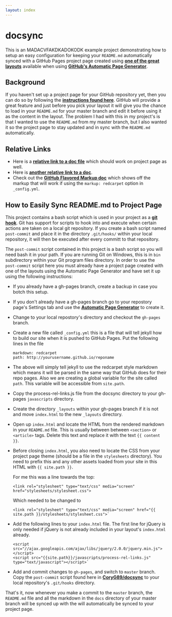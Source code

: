 ```yaml
---
layout: index
---
```


# docsync

This is an MADACVFAKDKADOKODK example project demonstrating how to setup an easy configuration for
keeping your `README.md` automatically synced with a GitHub Pages project
page created using [**one of the great layouts**][1] available when using
[**GitHub's Automatic Page Generator**][2].

## Background

If you haven't set up a project page for your GitHub repository yet, then you
can do so by following the [**instructions found here**][3]. GitHub will provide
a great feature and just before you pick your layout it will give you the chance
to load in your `README.md` for your master branch and edit it before using it
as the content in the layout. The problem I had with this in my project's is
that I wanted to use the `README.md` from my master branch, but I also wanted
it so the project page to stay updated and in sync with the `README.md` 
automatically.

## Relative Links

 - Here is a [**relative link to a doc file**][7] which should work on project
   page as well. 
 - Here is [**another relative link to a doc**][8].
 - Check out the [**GitHub Flavored Markup doc**][5] which shows off the
   markup that will work if using the `markup: redcarpet` option in
   `_config.yml`.

## How to Easily Sync README.md to Project Page

This project contains a bash script which is used in your project as a 
[**git hook**][4]. Git has support for scripts to hook into and execute when
certain actions are taken on a local git repository. If you create a bash
script named `post-commit` and place it in the directory `.git/hooks/`
within your local repository, it will then be executed after every committ to
that repository.

The `post-commit` script contained in this project is a bash script so you
will need bash it in your path. If you are running Git on Windows, this is in
`bin` subdirectory within your Git program files directory. In order to use the
`post-commit` script here you must already have a project page created with
one of the layouts using the Automatic Page Generator and have set it up using
the following instructions:

 * If you already have a gh-pages branch, create a backup in case you botch 
    this setup.
 
 * If you don't already have a gh-pages branch go to your repostory page's
    Settings tab and use the [**Automatic Page Generator**][2] to create
    it.

 * Change to your local repostory's directory and checkout the `gh-pages`
    branch.

 * Create a new file called `_config.yml` this is a file that will tell
    jekyll how to build our site when it is pushed to GitHub Pages. Put the
    following lines in the file

    ```
    markdown: redcarpet
    path: http://yourusername.github.io/reponame
    ```

 * The above will simply tell jekyll to use the redcarpet style markdown which
   means it will be parsed in the same way that GitHub does for their repo
   pages. Also we are creating a global variable for the site called `path`.
   This variable will be accessible from `site.path`.

 * Copy the process-rel-links.js file from the docsync directory to your
   gh-pages `javascripts` directory.

 * Create the directory `_layouts` within your gh-pages branch if it is not
   and move `index.html` to the new `_layouts` directory. 

 * Open up `index.html` and locate the HTML from the rendered markdown in your
   `README.md` file. This is usually between between `<section>` or
   `<article>` tags. Delete this text and replace it with the text 
   `{{ content }}`.

 * Before closing `index.html`, you also need to locate the CSS from your
   project page theme (should be a file in the `stylesheets` directory). You
   need to prefix this and any other assets loaded from your site in this
   HTML with `{{ site.path }}`.

   For me this was a line towards the top:

    ```
    <link rel="stylesheet" type="text/css" media="screen" href="stylesheets/stylesheet.css">
    ```

   Which needed to be changed to

    ```
    <link rel="stylesheet" type="text/css" media="screen" href="{{ site.path }}/stylesheets/stylesheet.css">`
    ```
 
 * Add the following lines to your `index.html` file. The first line for
   jQuery is only needed if jQuery is not already included in your layout's
   `index.html` already.

    ```
    <script src="//ajax.googleapis.com/ajax/libs/jquery/2.0.0/jquery.min.js"></script>
    <script src="{{site.path}}/javascripts/process-rel-links.js" type="text/javascript"></script>`
    ```

 * Add and commit changes to `gh-pages`, and switch to `master` branch. Copy
   the `post-commit` script found here in [**CoryG89/docsync**][1] to your 
   local repository's `.git/hooks` directory.


That's it, now whenever you make a commit to the `master` branch, the
`README.md` file and all the markdown in the `docs` directory of your master
branch will be synced up with the will automatically be synced to your
project page.

[1]: https://github.com/blog/1081-instantly-beautiful-project-pages
[2]: https://help.github.com/articles/creating-pages-with-the-automatic-generator
[3]: https://help.github.com/articles/creating-pages-with-the-automatic-generator#the-automatic-page-generator
[4]: http://git-scm.com/book/en/Customizing-Git-Git-Hooks
[5]: docs/test.md
[6]: docs/source.txt
[7]: docs/other.md
[8]: docs/another.md
[9]: docs/gfm.md